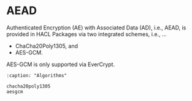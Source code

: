 # AEAD

Authenticated Encryption (AE) with Associated Data (AD), i.e., AEAD, is provided in HACL Packages via two integrated schemes, i.e., ...

* ChaCha20Poly1305, and
* AES-GCM.

AES-GCM is only supported via EverCrypt.

```{toctree}
:caption: "Algorithms"

chacha20poly1305
aesgcm
```

